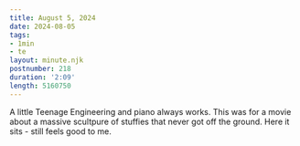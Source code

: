 ```yaml
---
title: August 5, 2024
date: 2024-08-05
tags:
- 1min
- te
layout: minute.njk
postnumber: 218
duration: '2:09'
length: 5160750
---
```

A little Teenage Engineering and piano always works. This was for a movie about a massive scultpure of stuffies that never got off the ground. Here it sits - still feels good to me. 